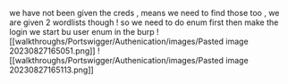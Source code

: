 we have not been given the creds , means we need to find those too , we are given 2 wordlists though !
so we need to do enum first then make the login 
we start bu user enum in the burp
![[walkthroughs/Portswigger/Authenication/images/Pasted image 20230827165051.png]]
![[walkthroughs/Portswigger/Authenication/images/Pasted image 20230827165113.png]]
